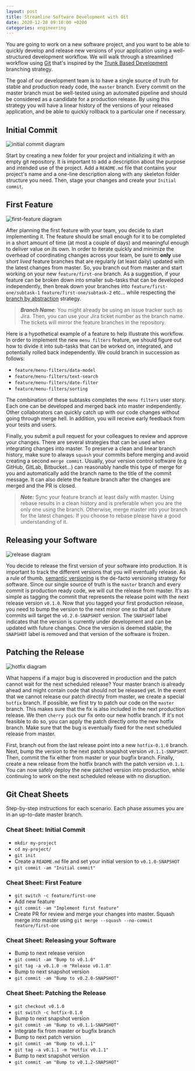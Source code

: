 ```yaml
---
layout: post
title: Streamline Software Development with Git
date: 2020-12-28 09:10:00 +0200
categories: engineering
---
```


[initial-commit]: /assets/images/git-workflow/initial-commit.png
[first-feature]: /assets/images/git-workflow/first-feature.png
[release]: /assets/images/git-workflow/release.png
[hotfix]: /assets/images/git-workflow/hotfix.png

You are going to work on a new software project, and you want to be able to quickly develop and release new versions of your application using a well-structured development workflow. We will walk through a streamlined workflow using [Git](https://git-scm.com/) that's inspired by the [Trunk Based Development](https://trunkbaseddevelopment.com/) branching strategy.

The goal of our development team is to have a single source of truth for stable and production ready code, the `master` branch. Every commit on the master branch must be well-tested using an automated pipeline and should be considered as a candidate for a production release. By using this strategy you will have a linear history of the versions of your released application, and be able to quickly rollback to a particular one if necessary.

## Initial Commit

![initial commit diagram][initial-commit]

Start by creating a new folder for your project and initializing it with an empty git repository. It is important to add a description about the purpose and intended use of the project. Add a `README.md` file that contains your project's name and a one-line description along with any skeleton folder structure you need. Then, stage your changes and create your `Initial commit`.

## First Feature

![first-feature diagram][first-feature]

After planning the first feature with your team, you decide to start implementing it. The feature should be small enough for it to be completed in a short amount of time (at most a couple of days) and meaningful enough to deliver value on its own. In order to iterate quickly and minimize the overhead of coordinating changes across your team, be sure to **only** use _short lived_ feature branches that are regularly (at least daily) updated with the latest changes from master. So, you branch out from master and start working on your new `feature/first-one` branch. As a suggestion, if your feature can be broken down into smaller sub-tasks that can be developed independently, then break down your branches into `feature/first-one/subtask-1` `feature/first-one/subtask-2` etc... while respecting the [branch by abstraction](https://trunkbaseddevelopment.com/branch-by-abstraction/) strategy.

> **_Branch Name_**: You might already be using an issue tracker such as Jira. Then, you can use your Jira ticket number as the branch name. The tickets will mirror the feature branches in the repository.

Here is a hypothetical example of a feature to help illustrate this workflow.
In order to implement the new `menu filters` feature, we should figure out how to divide it into sub-tasks that can be worked on, integrated, and potentially rolled back independently. We could branch in succession as follows:

- `feature/menu-filters/data-model`
- `feature/menu-filters/text-search`
- `feature/menu-filters/date-filter`
- `feature/menu-filters/sorting`

The combination of these subtasks completes the `menu filters` user story. Each one can be developed and merged back into master independently. Other collaborators can quickly catch up with our code changes without going through merge hell. In addition, you will receive early feedback from your tests and users.

Finally, you submit a pull request for your colleagues to review and approve your changes. There are several strategies that can be used when integrating changes into master. To preserve a clean and linear branch history, make sure to always `squash` your commits before merging and avoid creating a second `merge commit`. Usually, your version control software (e.g GitHub, GitLab, Bitbucket...) can reasonably handle this type of merge for you and automatically add the branch name to the title of the commit message. It can also delete the feature branch after the changes are merged and the PR is closed.

> **_Note:_** Sync your feature branch at least daily with master. Using rebase results in a clean history and is preferable when you are the only one using the branch. Otherwise, merge master into your branch for the latest changes. If you choose to rebase please have a good understanding of it.

## Releasing your Software

![release diagram][release]

You decide to release the first version of your software into production. It is important to track the different versions that you will eventually release. As a rule of thumb, [semantic versioning](https://semver.org/) is the de-facto versioning strategy for software. Since our single source of truth is the `master` branch and every commit is production ready code, we will cut the release from master. It's as simple as tagging the commit that represents the release point with the next release version `v0.1.0`. Now that you tagged your first production release, you need to bump the version to the next minor one so that all future commits will target the `v0.2.0-SNAPSHOT` version. The `SNAPSHOT` label indicates that the version is currently under development and can be updated with future changes. Once the version is deemed stable, the `SNAPSHOT` label is removed and that version of the software is frozen.

## Patching the Release

![hotfix diagram][hotfix]

What happens if a major bug is discovered in production and the patch cannot wait for the next scheduled release? Your master branch is already ahead and might contain code that should not be released yet. In the event that we cannot release our patch directly from master, we create a special `hotfix` branch. If possible, we first try to patch our code on the `master` branch. This makes sure that the fix is also included in the next production release. We then `cherry pick` our fix onto our new hotfix branch. If it's not feasible to do so, you can apply the patch directly onto the new hotfix branch. Make sure that the bug is eventually fixed for the next scheduled release from master.

First, branch out from the last release point into a new `hotfix-0.1.0` branch. Next, bump the version to the next patch snapshot version `v0.1.1-SNAPSHOT`. Then, commit the fix either from master or your bugfix branch. Finally, create a new release from the hotfix branch with the patch version `v0.1.1`. You can now safely deploy the new patched version into production, while continuing to work on the next scheduled release with no disruption.

## Git Cheat Sheets

Step-by-step instructions for each scenario. Each phase assumes you are in an up-to-date master branch.

### Cheat Sheet: Initial Commit

- `mkdir my-project`
- `cd my-project/`
- `git init`
- Create a `README.md` file and set your initial version to `v0.1.0-SNAPSHOT`
- `git commit -am "Initial commit"`

### Cheat Sheet: First Feature

- `git switch -c feature/first-one`
- Add new feature
- `git commit -am "Implement first feature"`
- Create PR for review and merge your changes into master. Squash merge into master using `git merge --squash --no-commit feature/first-one`

### Cheat Sheet: Releasing your Software

- Bump to next release version
- `git commit -am "Bump to v0.1.0"`
- `git tag -a v0.1.0 -m "Release v0.1.0"`
- Bump to next snapshot version
- `git commit -am "Bump to v0.2.0-SNAPSHOT"`

### Cheat Sheet: Patching the Release

- `git checkout v0.1.0`
- `git switch -c hotfix-0.1.0`
- Bump to next snapshot version
- `git commit -am "Bump to v0.1.1-SNAPSHOT"`
- Integrate fix from master or bugfix branch
- Bump to next patch version
- `git commit -am "Bump to v0.1.1"`
- `git tag -a v0.1.1 -m "Hotfix v0.1.1"`
- Bump to next snapshot version
- `git commit -am "Bump to v0.1.2-SNAPSHOT"`
